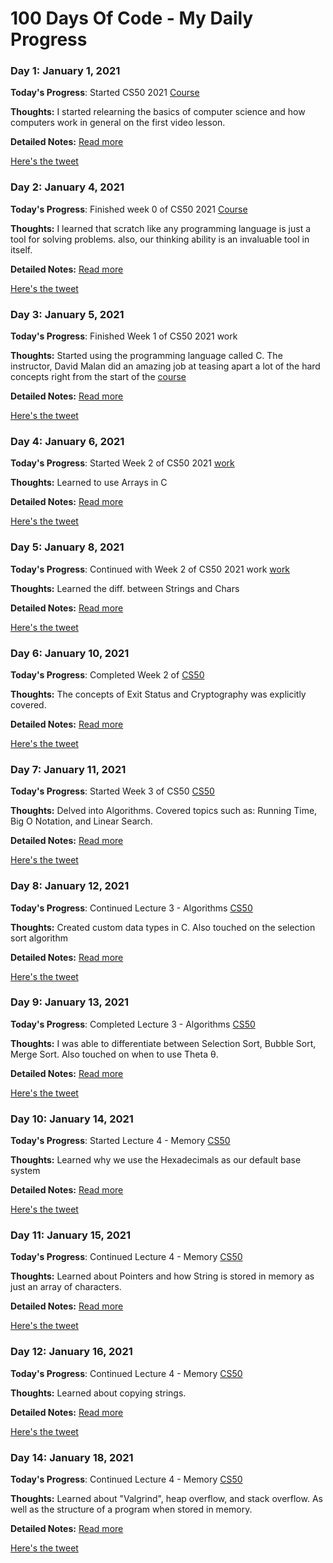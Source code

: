 # 100 Days Of Code - My Daily Progress

### Day 1: January 1, 2021

**Today's Progress**: Started CS50 2021 [Course](https://cs50.harvard.edu/x/2021/)

**Thoughts:** I started relearning the basics of computer science and how computers work in general on the first video lesson.

**Detailed Notes:** [Read more](./Day-1/notes.md)

[Here's the tweet](https://twitter.com/umuks_/status/1345085407093022720?s=20)

### Day 2: January 4, 2021

**Today's Progress**: Finished week 0 of CS50 2021 [Course](https://cs50.harvard.edu/x/2021/)

**Thoughts:** I learned that scratch like any programming language is just a tool for solving problems. also, our thinking ability is an invaluable tool in itself.

**Detailed Notes:** [Read more](./Day-2/notes.md)

[Here's the tweet](https://twitter.com/umuks_/status/1346179109265813506?s=20)

### Day 3: January 5, 2021

**Today's Progress**: Finished Week 1 of CS50 2021 work

**Thoughts:** Started using the programming language called C. The instructor, David Malan did an amazing job at teasing apart a lot of the hard concepts right from the start of the [course](https://cs50.harvard.edu/x/2021/)

**Detailed Notes:** [Read more](./Day-3/notes.md)

[Here's the tweet](https://twitter.com/umuks_/status/1346559792018567168?s=20)

### Day 4: January 6, 2021

**Today's Progress**: Started Week 2 of CS50 2021 [work](https://cs50.harvard.edu/x/2021/)

**Thoughts:** Learned to use Arrays in C  

**Detailed Notes:** [Read more](./Day-4/notes.md)

[Here's the tweet](https://twitter.com/umuks_/status/1346901949564788740?s=20)

### Day 5: January 8, 2021

**Today's Progress**: Continued with Week 2 of CS50 2021 work [work](https://cs50.harvard.edu/x/2021/)

**Thoughts:** Learned the diff. between Strings and Chars  

**Detailed Notes:** [Read more](./Day-5/notes.md)

[Here's the tweet](https://twitter.com/umuks_/status/1347676183681490952?s=20)

### Day 6: January 10, 2021

**Today's Progress**: Completed Week 2 of [CS50](https://cs50.harvard.edu/x/2021/)

**Thoughts:** The concepts of Exit Status and Cryptography was explicitly covered.  

**Detailed Notes:** [Read more](./Day-6/notes.md)

[Here's the tweet](https://twitter.com/umuks_/status/1348365356528775168?s=20)

### Day 7: January 11, 2021

**Today's Progress**: Started Week 3 of CS50 [CS50](https://cs50.harvard.edu/x/2021/)

**Thoughts:** Delved into Algorithms. Covered topics such as: Running Time, Big O Notation, and Linear Search.  

**Detailed Notes:** [Read more](./Day-7/notes.md)

[Here's the tweet](https://twitter.com/umuks_/status/1348715776023404544?s=20)

### Day 8: January 12, 2021

**Today's Progress**: Continued Lecture 3 - Algorithms [CS50](https://cs50.harvard.edu/x/2021/)

**Thoughts:** Created custom data types in C. Also touched on the selection sort algorithm  

**Detailed Notes:** [Read more](./Day-8/notes.md)

[Here's the tweet](https://twitter.com/umuks_/status/1349088809498062848?s=20)

### Day 9: January 13, 2021

**Today's Progress**: Completed Lecture 3 - Algorithms [CS50](https://cs50.harvard.edu/x/2021/)

**Thoughts:** I was able to differentiate between Selection Sort, Bubble Sort, Merge Sort. Also touched on when to use Theta θ.  

**Detailed Notes:** [Read more](./Day-9/notes.md)

[Here's the tweet](https://twitter.com/umuks_/status/1349466510587269126?s=20)


### Day 10: January 14, 2021

**Today's Progress**: Started Lecture 4 - Memory [CS50](https://cs50.harvard.edu/x/2021/)

**Thoughts:** Learned why we use the Hexadecimals as our default base system

**Detailed Notes:** [Read more](./Day-10/notes.md)

[Here's the tweet](https://twitter.com/umuks_/status/1349826739434901506?s=20)

### Day 11: January 15, 2021

**Today's Progress**: Continued Lecture 4 - Memory [CS50](https://cs50.harvard.edu/x/2021/)

**Thoughts:** Learned about Pointers and how String is stored in memory as just an array of characters.

**Detailed Notes:** [Read more](./Day-11/notes.md)

[Here's the tweet](https://twitter.com/umuks_/status/1350167431642304516?s=20)

### Day 12: January 16, 2021

**Today's Progress**: Continued Lecture 4 - Memory [CS50](https://cs50.harvard.edu/x/2021/)

**Thoughts:** Learned about copying strings.

**Detailed Notes:** [Read more](./Day-12/notes.md)

[Here's the tweet](https://twitter.com/umuks_/status/1350575965643153413?s=20)

### Day 14: January 18, 2021

**Today's Progress**: Continued Lecture 4 - Memory [CS50](https://cs50.harvard.edu/x/2021/)

**Thoughts:** Learned about "Valgrind", heap overflow, and stack overflow. As well as the structure of a program when stored in memory.

**Detailed Notes:** [Read more](./Day-14/notes.md)

[Here's the tweet](https://twitter.com/umuks_/status/1351289259160907784?s=20)

